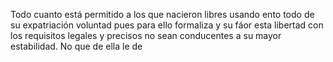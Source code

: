 Todo cuanto está permitido a los que nacieron libres usando ento todo de su expatriación voluntad pues para ello formaliza y su fáor esta libertad con los requisitos legales y precisos no sean conducentes a su mayor estabilidad. No que de ella le de